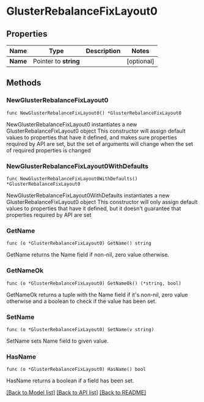 # GlusterRebalanceFixLayout0

## Properties

Name | Type | Description | Notes
------------ | ------------- | ------------- | -------------
**Name** | Pointer to **string** |  | [optional] 

## Methods

### NewGlusterRebalanceFixLayout0

`func NewGlusterRebalanceFixLayout0() *GlusterRebalanceFixLayout0`

NewGlusterRebalanceFixLayout0 instantiates a new GlusterRebalanceFixLayout0 object
This constructor will assign default values to properties that have it defined,
and makes sure properties required by API are set, but the set of arguments
will change when the set of required properties is changed

### NewGlusterRebalanceFixLayout0WithDefaults

`func NewGlusterRebalanceFixLayout0WithDefaults() *GlusterRebalanceFixLayout0`

NewGlusterRebalanceFixLayout0WithDefaults instantiates a new GlusterRebalanceFixLayout0 object
This constructor will only assign default values to properties that have it defined,
but it doesn't guarantee that properties required by API are set

### GetName

`func (o *GlusterRebalanceFixLayout0) GetName() string`

GetName returns the Name field if non-nil, zero value otherwise.

### GetNameOk

`func (o *GlusterRebalanceFixLayout0) GetNameOk() (*string, bool)`

GetNameOk returns a tuple with the Name field if it's non-nil, zero value otherwise
and a boolean to check if the value has been set.

### SetName

`func (o *GlusterRebalanceFixLayout0) SetName(v string)`

SetName sets Name field to given value.

### HasName

`func (o *GlusterRebalanceFixLayout0) HasName() bool`

HasName returns a boolean if a field has been set.


[[Back to Model list]](../README.md#documentation-for-models) [[Back to API list]](../README.md#documentation-for-api-endpoints) [[Back to README]](../README.md)


